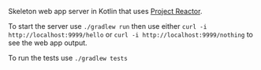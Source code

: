 Skeleton web app server in Kotlin that uses [Project Reactor](https://projectreactor.io).

To start the server use `./gradlew run` then use either `curl -i http://localhost:9999/hello` or `curl -i http://localhost:9999/nothing` to see the web app output.

To run the tests use `./gradlew tests`
